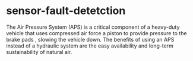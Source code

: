 # sensor-fault-detetction
The Air Pressure System (APS) is a critical component of a heavy-duty vehicle that uses compressed air force a piston to provide pressure to the brake pads , slowing the vehicle down. The benefits of using an APS instead of a hydraulic system are the easy availability and long-term sustainability of natural air. 
